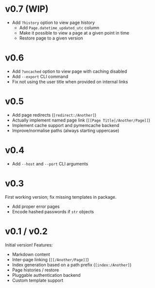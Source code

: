 # v0.7 (WIP)

+ Add `?history` option to view page history
    * Add `Page.datetime_updated_utc` column
    * Make it possible to view a page at a given point in time
    * Restore page to a given version

# v0.6

+ Add `?uncached` option to view page with caching disabled
+ Add `--export` CLI command
+ Fix not using the user title when provided on internal links

# v0.5

+ Add page redirects (`[redirect:/Another]`)
+ Actually implement named page link (`[[Page Title|/Another/Page]]`)
+ Implement cache support and pymemcache backend
+ Improve/normalise paths (always starting uppercase)

# v0.4

+ Add `--host` and `--port` CLI arguments

# v0.3

First working version; fix missing templates in package.

+ Add proper error pages
+ Encode hashed passwords if `str` objects

# v0.1 / v0.2

Initial version! Features:

+ Markdown content
+ Inter-page linking (`[[/Another/Page]]`)
+ Index generation based on a path prefix (`[index:/Another]`)
+ Page histories / restore
+ Pluggable authentication backend
+ Custom template support
